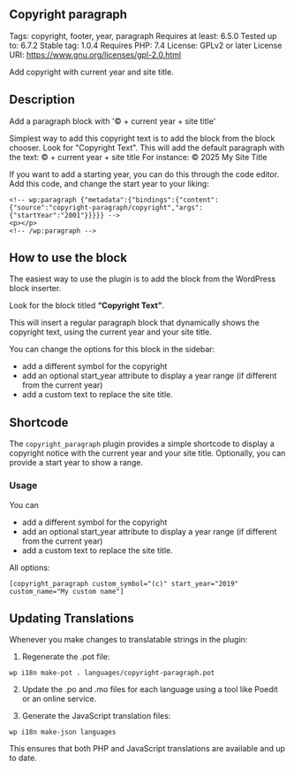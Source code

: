 ## Copyright paragraph

Tags: copyright, footer, year, paragraph
Requires at least: 6.5.0
Tested up to: 6.7.2
Stable tag: 1.0.4
Requires PHP: 7.4
License: GPLv2 or later
License URI: https://www.gnu.org/licenses/gpl-2.0.html

Add copyright with current year and site title.

## Description

Add a paragraph block with '© + current year + site title'

Simplest way to add this copyright text is to add the block from the block
chooser. Look for "Copyright Text". This will add the default paragraph with
the text: © + current year + site title
For instance: © 2025 My Site Title

If you want to add a starting year, you can do this through the code editor.
Add this code, and change the start year to your liking:

```
<!-- wp:paragraph {"metadata":{"bindings":{"content":{"source":"copyright-paragraph/copyright","args":{"startYear":"2001"}}}}} -->
<p></p>
<!-- /wp:paragraph -->
```

## How to use the block

The easiest way to use the plugin is to add the block from the WordPress block inserter.

Look for the block titled **“Copyright Text”**.

This will insert a regular paragraph block that dynamically shows the copyright text, using the current year and your site title.

You can change the options for this block in the sidebar:

* add a different symbol for the copyright
* add an optional start_year attribute to display a year range (if different from the current year)
* add a custom text to replace the site title.

## Shortcode

The `copyright_paragraph` plugin provides a simple shortcode to display a copyright notice with the current year and your site title. Optionally, you can provide a start year to show a range.

### Usage

You can

* add a different symbol for the copyright
* add an optional start_year attribute to display a year range (if different from the current year)
* add a custom text to replace the site title.

All options:

```
[copyright_paragraph custom_symbol="(c)" start_year="2019" custom_name="My custom name"]
```

## Updating Translations

Whenever you make changes to translatable strings in the plugin:

1. Regenerate the .pot file:

```
wp i18n make-pot . languages/copyright-paragraph.pot
```

2. Update the .po and .mo files for each language using a tool like Poedit or an online service.

3. Generate the JavaScript translation files:

```
wp i18n make-json languages
```

This ensures that both PHP and JavaScript translations are available and up to date.

